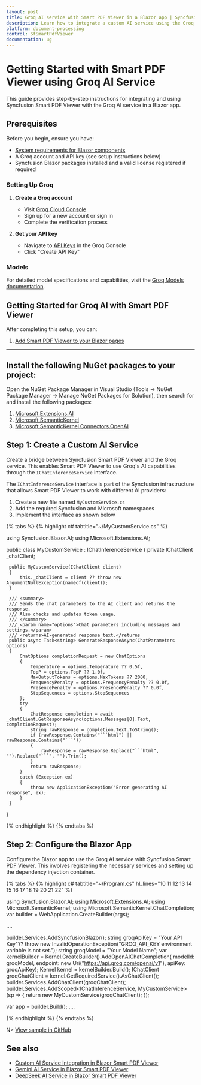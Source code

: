 ```yaml
---
layout: post
title: Groq AI service with Smart PDF Viewer in a Blazor app | Syncfusion
description: Learn how to integrate a custom AI service using the Groq API with Syncfusion Smart PDF Viewer in a Blazor app.
platform: document-processing
control: SfSmartPdfViewer
documentation: ug
---
```


# Getting Started with Smart PDF Viewer using Groq AI Service

This guide provides step-by-step instructions for integrating and using Syncfusion Smart PDF Viewer with the Groq AI service in a Blazor app.

## Prerequisites

Before you begin, ensure you have:

* [System requirements for Blazor components](https://blazor.syncfusion.com/documentation/system-requirements)
* A Groq account and API key (see setup instructions below)
* Syncfusion Blazor packages installed and a valid license registered if required

### Setting Up Groq

1. **Create a Groq account**
   * Visit [Groq Cloud Console](https://console.groq.com)
   * Sign up for a new account or sign in
   * Complete the verification process

2. **Get your API key**
   * Navigate to [API Keys](https://console.groq.com/keys) in the Groq Console
   * Click "Create API Key"

### Models

For detailed model specifications and capabilities, visit the [Groq Models documentation](https://console.groq.com/docs/models).

## Getting Started for Groq AI with Smart PDF Viewer

After completing this setup, you can:

1. [Add Smart PDF Viewer to your Blazor pages](../blazor/getting-started/web-app)

---

## Install the following NuGet packages to your project:

Open the NuGet Package Manager in Visual Studio (Tools → NuGet Package Manager → Manage NuGet Packages for Solution), then search for and install the following packages:

1. [Microsoft.Extensions.AI](https://www.nuget.org/packages/Microsoft.Extensions.AI)
2. [Microsoft.SemanticKernel](https://www.nuget.org/packages/Microsoft.SemanticKernel)
3. [Microsoft.SemanticKernel.Connectors.OpenAI](https://www.nuget.org/packages/Microsoft.SemanticKernel.Connectors.OpenAI)

## Step 1: Create a Custom AI Service

Create a bridge between Syncfusion Smart PDF Viewer and the Groq service. This enables Smart PDF Viewer to use Groq's AI capabilities through the `IChatInferenceService` interface.

The `IChatInferenceService` interface is part of the Syncfusion infrastructure that allows Smart PDF Viewer to work with different AI providers:

1. Create a new file named `MyCustomService.cs`
2. Add the required Syncfusion and Microsoft namespaces
3. Implement the interface as shown below

{% tabs %}
{% highlight c# tabtitle="~/MyCustomService.cs" %}

using Syncfusion.Blazor.AI;
using Microsoft.Extensions.AI;

public class MyCustomService : IChatInferenceService
{
     private IChatClient _chatClient;

     public MyCustomService(IChatClient client)
     {
         this._chatClient = client ?? throw new ArgumentNullException(nameof(client));
     }

     /// <summary>
     /// Sends the chat parameters to the AI client and returns the response.
     /// Also checks and updates token usage.
     /// </summary>
     /// <param name="options">Chat parameters including messages and settings.</param>
     /// <returns>AI-generated response text.</returns
     public async Task<string> GenerateResponseAsync(ChatParameters options)
     {
         ChatOptions completionRequest = new ChatOptions
         {
             Temperature = options.Temperature ?? 0.5f,
             TopP = options.TopP ?? 1.0f,
             MaxOutputTokens = options.MaxTokens ?? 2000,
             FrequencyPenalty = options.FrequencyPenalty ?? 0.0f,
             PresencePenalty = options.PresencePenalty ?? 0.0f,
             StopSequences = options.StopSequences
         };
         try
         {
             ChatResponse completion = await _chatClient.GetResponseAsync(options.Messages[0].Text, completionRequest);
             string rawResponse = completion.Text.ToString();
             if (rawResponse.Contains("```html") || rawResponse.Contains("```"))
             {
                 rawResponse = rawResponse.Replace("```html", "").Replace("```", "").Trim();
             }
             return rawResponse;
         }
         catch (Exception ex)
         {
             throw new ApplicationException("Error generating AI response", ex);
         }
     }
}

{% endhighlight %}
{% endtabs %}

## Step 2: Configure the Blazor App

Configure the Blazor app to use the Groq AI service with Syncfusion Smart PDF Viewer. This involves registering the necessary services and setting up the dependency injection container.

{% tabs %}
{% highlight c# tabtitle="~/Program.cs" hl_lines="10 11 12 13 14 15 16 17 18 19 20 21 22" %}

using Syncfusion.Blazor.AI;
using Microsoft.Extensions.AI;
using Microsoft.SemanticKernel;
using Microsoft.SemanticKernel.ChatCompletion;
var builder = WebApplication.CreateBuilder(args);

....

builder.Services.AddSyncfusionBlazor();
string groqApiKey = "Your API Key"?? throw new InvalidOperationException("GROQ_API_KEY environment variable is not set.");
string groqModel = "Your Model Name";
var kernelBuilder = Kernel.CreateBuilder().AddOpenAIChatCompletion(
        modelId: groqModel,
        endpoint: new Uri("https://api.groq.com/openai/v1"),
        apiKey: groqApiKey);
Kernel kernel = kernelBuilder.Build();
IChatClient groqChatClient = kernel.GetRequiredService<IChatCompletionService>().AsChatClient();
builder.Services.AddChatClient(groqChatClient);
builder.Services.AddScoped<IChatInferenceService, MyCustomService>(sp =>
{
    return new MyCustomService(groqChatClient);
});

var app = builder.Build();
....

{% endhighlight %}
{% endtabs %}

N> [View sample in GitHub](https://github.com/SyncfusionExamples/blazor-smart-pdf-viewer-examples/tree/master/Custom%20Services/GroqService)

## See also

* [Custom AI Service Integration in Blazor Smart PDF Viewer](./custom-ai-service)
* [Gemini AI Service in Blazor Smart PDF Viewer](./gemini-service)
* [DeepSeek AI Service in Blazor Smart PDF Viewer](./deepseek-service)

